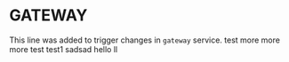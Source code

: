 # GATEWAY

This line was added to trigger changes in `gateway` service.
test
more
more
more
test
test1
sadsad
hello
ll